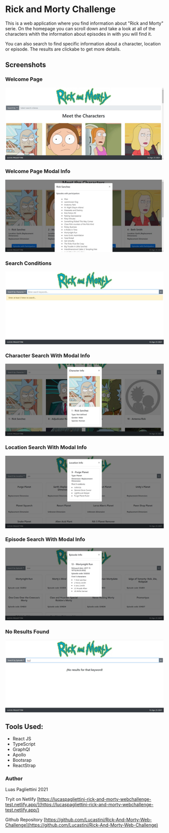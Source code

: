 # Rick and Morty Challenge

This is a web application where you find information about "Rick and Morty" serie. On the homepage you can scroll down and take a look at all of the characters whith the information about episodes in with you will find it.

You can also search to find specific information about a character, location or episode. The results are clickabe to get more details.

## Screenshots

### Welcome Page
![WelcomePage](.\src\Images\readMeScreenShots\1.WelcomePage.jpg)

### Welcome Page Modal Info
![WelcomePageModalInfo](.\src\Images\readMeScreenShots\2.WelcomePageModalInfo.jpg)

### Search Conditions
![SearchConditions](.\src\Images\readMeScreenShots\3.SearchConditions.jpg)

### Character Search With Modal Info
![CharacterSearchWithModalInfo](.\src\Images\readMeScreenShots\4.CharacterSearchWithModalInfo.jpg)

### Location Search With Modal Info
![LocationSearchWithModalInfo](.\src\Images\readMeScreenShots\5.LocationSearchWithModalInfo.jpg)

### Episode Search With Modal Info
![EpisodeSearchWithModal](.\src\Images\readMeScreenShots\6.EpisodeSearchWithModal.jpg)

### No Results Found
![NoResultsFound](.\src\Images\readMeScreenShots\7.NoResultsFound.jpg)


## Tools Used:
* React JS
* TypeScript
* GraphQl
* Apollo 
* Bootsrap
* ReactStrap


### Author
Luas Pagliettini 2021

Tryit on Netlify [https://lucaspagliettini-rick-and-morty-webchallenge-test.netlify.app/](https://lucaspagliettini-rick-and-morty-webchallenge-test.netlify.app/)

Github Repository [https://github.com/Lucastini/Rick-And-Morty-Web-Challenge](https://github.com/Lucastini/Rick-And-Morty-Web-Challenge)


